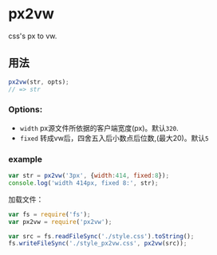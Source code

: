 # px2vw
css's px to vw.
## 用法
```js
px2vw(str, opts);
// => str
```
### Options:
* `width`  px源文件所依据的客户端宽度(px)。默认`320`. 
* `fixed`  转成vw后，四舍五入后小数点后位数,(最大20)。默认`5`

### example
```js
var str = px2vw('3px', {width:414, fixed:8});
console.log('width 414px, fixed 8:', str);
```
加载文件：
```js
var fs = require('fs');
var px2vw = require('px2vw');

var src = fs.readFileSync('./style.css').toString();
fs.writeFileSync('./style_px2vw.css', px2vw(src));
```
